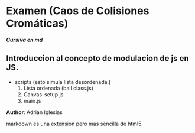 # Examen (Caos de Colisiones Cromáticas)

<!--tengo que incluir estilos, el favicon, 
este markdown es nuevo. tres *** asteriscos es cursiva. al principio y final.
es decir-->  

***Cursiva en md***
 <!--h2-->
## Introduccion al concepto de modulacion de js en JS. ##

* scripts (esto simula lista desordenada.)
    1. Lista ordenada (ball class.js)
    2. Canvas-setup.js
    3. main.js


**Author**: Adrian Iglesias

markdown es una extension pero mas sencilla de html5.



